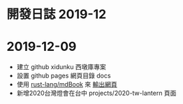 # 開發日誌 2019-12

# 2019-12-09

- 建立 github xidunku 西墩庫專案
- 設置 github pages 網頁目錄 docs
- 使用 [rust-lang/mdBook](https://github.com/rust-lang/mdBook) 來 [輸出網頁](https://dltdojo.github.io/xidunku/)
- 新增2020台灣燈會在台中 projects/2020-tw-lantern 頁面
